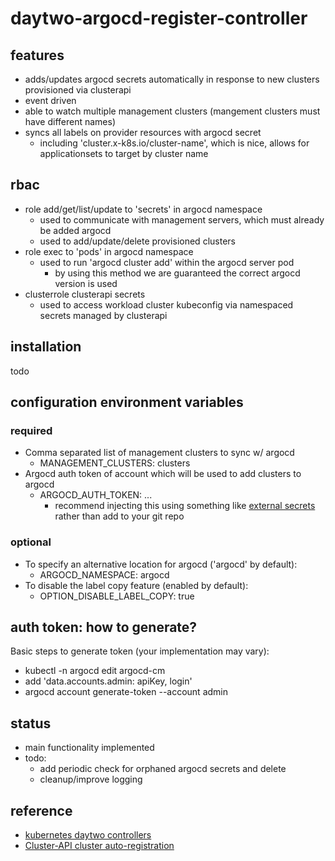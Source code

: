 # daytwo-argocd-register-controller

## features ##
- adds/updates argocd secrets automatically in response to new clusters provisioned via clusterapi
- event driven
- able to watch multiple management clusters (mangement clusters must have different names)
- syncs all labels on provider resources with argocd secret
  - including 'cluster.x-k8s.io/cluster-name', which is nice, allows for applicationsets to target by cluster name

## rbac ##
- role add/get/list/update to 'secrets' in argocd namespace
  - used to communicate with management servers, which must already be added argocd
  - used to add/update/delete provisioned clusters
- role exec to 'pods' in argocd namespace
  - used to run 'argocd cluster add' within the argocd server pod
    - by using this method we are guaranteed the correct argocd version is used
- clusterrole clusterapi secrets
  - used to access workload cluster kubeconfig via namespaced secrets managed by clusterapi

## installation ##
todo

## configuration environment variables ##
### required ###
- Comma separated list of management clusters to sync w/ argocd
  - MANAGEMENT_CLUSTERS: clusters
- Argocd auth token of account which will be used to add clusters to argocd
  - ARGOCD_AUTH_TOKEN: ...
    - recommend injecting this using something like [external secrets](https://external-secrets.io/) rather than add to your git repo

### optional ###
- To specify an alternative location for argocd ('argocd' by default):
  - ARGOCD_NAMESPACE: argocd
- To disable the label copy feature (enabled by default):
  - OPTION_DISABLE_LABEL_COPY: true

## auth token: how to generate? ##
Basic steps to generate token (your implementation may vary):
- kubectl -n argocd edit argocd-cm
- add 'data.accounts.admin: apiKey, login'
- argocd account generate-token --account admin
  
## status ##
- main functionality implemented
- todo:
  - add periodic check for orphaned argocd secrets and delete
  - cleanup/improve logging

## reference ##
- [kubernetes daytwo controllers](https://www.travisloyd.xyz/2023/07/08/kubernetes-daytwo-controllers/)
- [Cluster-API cluster auto-registration](https://github.com/argoproj/argo-cd/issues/9033)
